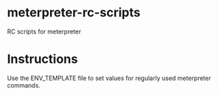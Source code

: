 # meterpreter-rc-scripts
RC scripts for meterpreter

# Instructions
Use the ENV_TEMPLATE file to set values for regularly used meterpreter commands.
